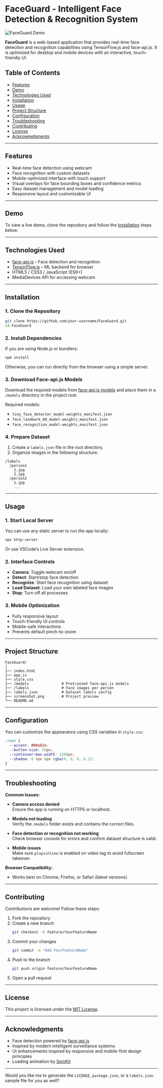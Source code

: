 # FaceGuard - Intelligent Face Detection & Recognition System

![FaceGuard Demo](screenshot.png) <!-- Replace with actual image path -->

**FaceGuard** is a web-based application that provides real-time face detection and recognition capabilities using TensorFlow.js and face-api.js. It is optimized for desktop and mobile devices with an interactive, touch-friendly UI.

## Table of Contents

- [Features](#features)
- [Demo](#demo)
- [Technologies Used](#technologies-used)
- [Installation](#installation)
- [Usage](#usage)
- [Project Structure](#project-structure)
- [Configuration](#configuration)
- [Troubleshooting](#troubleshooting)
- [Contributing](#contributing)
- [License](#license)
- [Acknowledgments](#acknowledgments)

---

## Features

- Real-time face detection using webcam
- Face recognition with custom datasets
- Mobile-optimized interface with touch support
- Visual overlays for face bounding boxes and confidence metrics
- Easy dataset management and model loading
- Responsive layout and customizable UI

---

## Demo

To view a live demo, clone the repository and follow the [Installation](#installation) steps below.

---

## Technologies Used

- [face-api.js](https://github.com/justadudewhohacks/face-api.js) – Face detection and recognition
- [TensorFlow.js](https://www.tensorflow.org/js) – ML backend for browser
- HTML5 / CSS3 / JavaScript (ES6+)
- MediaDevices API for accessing webcam

---

## Installation

### 1. Clone the Repository

```bash
git clone https://github.com/your-username/FaceGuard.git
cd FaceGuard
```

### 2. Install Dependencies

If you are using Node.js or bundlers:

```bash
npm install
```

Otherwise, you can run directly from the browser using a simple server.

### 3. Download Face-api.js Models

Download the required models from [face-api.js models](https://github.com/justadudewhohacks/face-api.js-models) and place them in a `/models` directory in the project root.

Required models:

- `tiny_face_detector_model-weights_manifest.json`
- `face_landmark_68_model-weights_manifest.json`
- `face_recognition_model-weights_manifest.json`

### 4. Prepare Dataset

1. Create a `labels.json` file in the root directory.
2. Organize images in the following structure:

```
/labels
  /person1
    1.jpg
    2.jpg
  /person2
    1.jpg
    ...
```

---

## Usage

### 1. Start Local Server

You can use any static server to run the app locally:

```bash
npx http-server
```

Or use VSCode’s Live Server extension.

### 2. Interface Controls

- **Camera**: Toggle webcam on/off
- **Detect**: Start/stop face detection
- **Recognize**: Start face recognition using dataset
- **Load Dataset**: Load your own labeled face images
- **Stop**: Turn off all processes

### 3. Mobile Optimization

- Fully responsive layout
- Touch-friendly UI controls
- Mobile-safe interactions
- Prevents default pinch-to-zoom

---

## Project Structure

```
FaceGuard/
│
├── index.html
├── app.js
├── style.css
├── /models               # Pretrained face-api.js models
├── /labels               # Face images per person
├── labels.json           # Dataset labels config
├── screenshot.png        # Project preview
└── README.md
```

---

## Configuration

You can customize the appearance using CSS variables in `style.css`:

```css
:root {
  --accent: #00a82e;
  --button-size: 50px;
  --container-max-width: 1200px;
  --shadow: 0 4px 6px rgba(0, 0, 0, 0.1);
}
```

---

## Troubleshooting

**Common Issues:**

- **Camera access denied**  
  Ensure the app is running on HTTPS or localhost.

- **Models not loading**  
  Verify the `/models` folder exists and contains the correct files.

- **Face detection or recognition not working**  
  Check browser console for errors and confirm dataset structure is valid.

- **Mobile issues**  
  Make sure `playsinline` is enabled on video tag to avoid fullscreen takeover.

**Browser Compatibility:**

- Works best on Chrome, Firefox, or Safari (latest versions)

---

## Contributing

Contributions are welcome! Follow these steps:

1. Fork the repository
2. Create a new branch
   ```bash
   git checkout -b feature/YourFeatureName
   ```
3. Commit your changes
   ```bash
   git commit -m "Add YourFeatureName"
   ```
4. Push to the branch
   ```bash
   git push origin feature/YourFeatureName
   ```
5. Open a pull request

---

## License

This project is licensed under the [MIT License](LICENSE).

---

## Acknowledgments

- Face detection powered by [face-api.js](https://github.com/justadudewhohacks/face-api.js)
- Inspired by modern intelligent surveillance systems
- UI enhancements inspired by responsive and mobile-first design principles
- Loading animation by [SpinKit](https://tobiasahlin.com/spinkit/)

---

Would you like me to generate the `LICENSE`, `package.json`, or a `labels.json` sample file for you as well?
